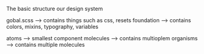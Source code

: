 The basic structure our design system

gobal.scss --> contains things such as css, resets
foundation --> contains colors, mixins, typography, variables

atoms -->  smallest component
molecules --> contains multioplem 
organisms --> contains multiple molecules